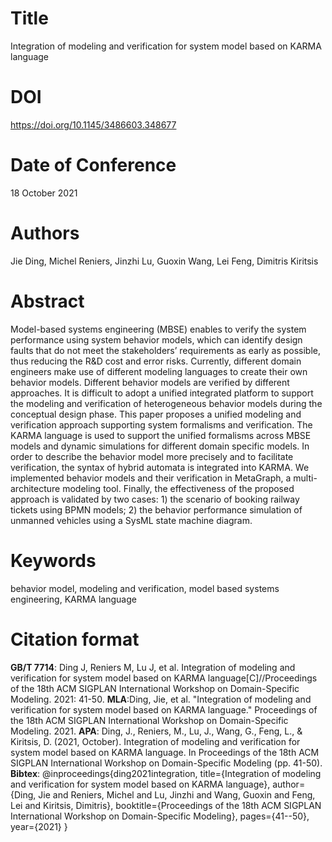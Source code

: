 # Title

Integration of modeling and verification for system model based on KARMA language

# DOI

https://doi.org/10.1145/3486603.348677

# Date of Conference

18 October 2021

# Authors

Jie Ding, Michel Reniers, Jinzhi Lu, Guoxin Wang, Lei Feng, Dimitris Kiritsis

# Abstract

Model-based systems engineering (MBSE) enables to verify the system performance using system behavior models, which can identify design faults that do not meet the stakeholders’ requirements as early as possible, thus reducing the R&D cost and error risks. Currently, different domain engineers make use of different modeling languages to create their own behavior models. Different behavior models are verified by different approaches. It is difficult to adopt a unified integrated platform to support the modeling and verification of heterogeneous behavior models during the conceptual design phase. This paper proposes a unified modeling and verification approach supporting system formalisms and verification. The KARMA language is used to support the unified formalisms across MBSE models and dynamic simulations for different domain specific models. In order to describe the behavior model more precisely and to facilitate verification, the syntax of hybrid automata is integrated into KARMA. We implemented behavior models and their verification in MetaGraph, a multi-architecture modeling tool. Finally, the effectiveness of the proposed approach is validated by two cases: 1) the scenario of booking railway tickets using BPMN models; 2) the behavior performance simulation of unmanned vehicles using a SysML state machine diagram.

# Keywords

behavior model, modeling and verification, model based systems engineering, KARMA language

# Citation format

**GB/T 7714**: Ding J, Reniers M, Lu J, et al. Integration of modeling and verification for system model based on KARMA language[C]//Proceedings of the 18th ACM SIGPLAN International Workshop on Domain-Specific Modeling. 2021: 41-50.
**MLA**:Ding, Jie, et al. "Integration of modeling and verification for system model based on KARMA language." Proceedings of the 18th ACM SIGPLAN International Workshop on Domain-Specific Modeling. 2021.
**APA**: Ding, J., Reniers, M., Lu, J., Wang, G., Feng, L., & Kiritsis, D. (2021, October). Integration of modeling and verification for system model based on KARMA language. In Proceedings of the 18th ACM SIGPLAN International Workshop on Domain-Specific Modeling (pp. 41-50).
**Bibtex**:
@inproceedings{ding2021integration,
  title={Integration of modeling and verification for system model based on KARMA language},
  author={Ding, Jie and Reniers, Michel and Lu, Jinzhi and Wang, Guoxin and Feng, Lei and Kiritsis, Dimitris},
  booktitle={Proceedings of the 18th ACM SIGPLAN International Workshop on Domain-Specific Modeling},
  pages={41--50},
  year={2021}
}
